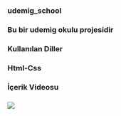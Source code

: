 <h3> udemig_school <h3>

Bu bir udemig okulu projesidir

<h3>Kullanılan Diller<h3>

Html-Css

<h3> İçerik Videosu <h3>

![](udemig.gif)
